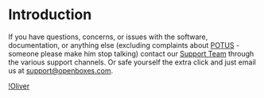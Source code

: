 # Introduction

If you have questions, concerns, or issues with the software, documentation, or anything else 
(excluding complaints about [POTUS](https://twitter.com/potus) - someone please make him stop talking) 
contact our [Support Team](https://openboxes.com/support) through the various support channels. 
Or safe yourself the extra click and just email us at [support@openboxes.com](support@openboxes.com).

[!Oliver](../img/oliver.png)